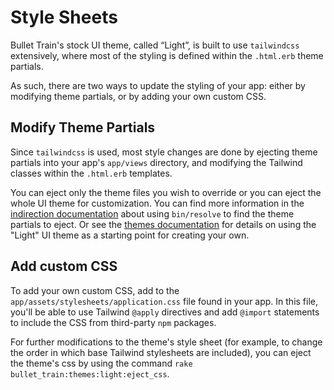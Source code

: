 #  Style Sheets

Bullet Train's stock UI theme, called “Light”, is built to use `tailwindcss` extensively, where most of the styling is defined within the `.html.erb` theme partials.

As such, there are two ways to update the styling of your app: either by modifying theme partials, or by adding your own custom CSS.

## Modify Theme Partials

Since `tailwindcss` is used, most style changes are done by ejecting theme partials into your app's `app/views` directory, and modifying the Tailwind classes within the `.html.erb` templates.

You can eject only the theme files you wish to override or you can eject the whole UI theme for customization. You can find more information in the [indirection documentation](http://localhost:3000/docs/indirection) about using `bin/resolve` to find the theme partials to eject. Or see the [themes documentation](http://localhost:3000/docs/themes) for details on using the "Light" UI theme as a starting point for creating your own.

## Add custom CSS

To add your own custom CSS, add to the `app/assets/stylesheets/application.css` file found in your app. In this file, you'll be able to use Tailwind `@apply` directives and add `@import` statements to include the CSS from third-party `npm` packages.

For further modifications to the theme's style sheet (for example, to change the order in which base Tailwind stylesheets are included), you can eject the theme's css by using the command `rake bullet_train:themes:light:eject_css`.